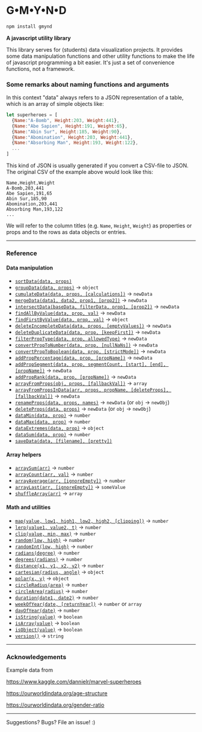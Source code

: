 # G•M•Y•N•D

```javascript
npm install gmynd
```

**A javascript utility library**

This library serves for (students) data visualization projects. It provides some data manipulation functions and other utility functions to make the life of javascript programming a bit easier. It's just a set of convenience functions, not a framework.

### Some remarks about naming functions and arguments

In this context "data" always refers to a JSON representation of a table, which is an array of simple objects like:
```javascript
let superheroes = [ 
  {Name:"A-Bomb", Height:203, Weight:441},
  {Name:"Abe Sapien", Height:191, Weight:65},
  {Name:"Abin Sur", Height:185, Weight:90},
  {Name:"Abomination", Height:203, Weight:441},
  {Name:"Absorbing Man", Height:193, Weight:122},
  ...
]
```
This kind of JSON is usually generated if you convert a CSV-file to JSON. The original CSV of the example above would look like this:
```csv
Name,Height,Weight
A-Bomb,203,441
Abe Sapien,191,65
Abin Sur,185,90
Abomination,203,441
Absorbing Man,193,122
...
```

We will refer to the column titles (e.g. `Name`, `Height`, `Weight`) as properties or props and to the rows as data objects or entries.


---------------------------------
### Reference

#### Data manipulation

- [`sortData(data, props)`](docs/sortData.md)
- [`groupData(data, props)`](docs/groupData.md) -> `object`
- [`cumulateData(data, props, [calculations])`](docs/cumulateData.md) -> `newData`
- [`mergeData(data1, data2, prop1, [prop2])`](docs/mergeData.md) -> `newData`
- [`intersectData(baseData, filterData, prop1, [prop2])`](docs/intersectData.md) -> `newData`
- [`findAllByValue(data, prop, val)`](docs/findAllByValue.md) -> `newData`
- [`findFirstByValue(data, prop, val)`](docs/findFirstByValue.md) -> `object`
- [`deleteIncompleteData(data, props, [emptyValues])`](docs/deleteIncompleteData.md) -> `newData`
- [`deleteDuplicateData(data, prop, [keepFirst])`](docs/deleteDuplicateData.md) -> `newData`
- [`filterPropType(data, prop, allowedType)`](docs/filterPropType.md) -> `newData`
- [`convertPropToNumber(data, prop, [nullNaNs])`](docs/convertPropToNumber.md) -> `newData`
- [`convertPropToBoolean(data, prop, [strictMode])`](docs/convertPropToBoolean.md) -> `newData`
- [`addPropPercentage(data, prop, [propName])`](docs/addPropPercentage.md) -> `newData`
- [`addPropSegment(data, prop, segmentCount, [start], [end], [propName])`](docs/addPropSegment.md)  -> `newData`
- [`addPropRank(data, prop, [propName])`](docs/addPropRank.md) -> `newData`
- [`arrayFromProps(obj, props, [fallbackVal])`](docs/arrayFromProps.md) -> `array`
- [`arrayFromPropsInData(arr, props, propName, [deleteProps], [fallbackVal])`](docs/arrayFromPropsInData.md) -> `newData`
- [`renameProps(data, props, names)`](docs/renameProps.md) -> `newData` (or `obj` -> `newObj`)
- [`deleteProps(data, props)`](docs/deleteProps.md) -> `newData` (or `obj` -> `newObj`)
- [`dataMin(data, prop)`](docs/dataMin.md) -> `number`
- [`dataMax(data, prop)`](docs/dataMax.md) -> `number`
- [`dataExtremes(data, prop)`](docs/dataExtremes.md) -> `object`
- [`dataSum(data, prop)`](docs/dataSum.md) -> `number`
- [`saveData(data, [filename], [pretty])`](docs/saveData.md)


#### Array helpers

- [`arraySum(arr)`](docs/arraySum.md) -> `number`
- [`arrayCount(arr, val)`](docs/arrayCount.md) -> `number`
- [`arrayAverage(arr, [ignoreEmpty])`](docs/arrayAverage.md) -> `number`
- [`arrayLast(arr, [ignoreEmpty])`](docs/arrayLast.md) -> `someValue`
- [`shuffleArray(arr)`](docs/shuffleArray.md) -> `array`


#### Math and utilities

- [`map(value, low1, high1, low2, high2, [clipping])`](docs/map.md) -> `number`
- [`lerp(value1, value2, t)`](docs/lerp.md) -> `number`
- [`clip(value, min, max)`](docs/clip.md) -> `number`
- [`random(low, high)`](docs/random.md) -> `number`
- [`randomInt(low, high)`](docs/randomInt.md) -> `number`
- [`radians(degree)`](docs/radians.md) -> `number`
- [`degrees(radians)`](docs/degrees.md) -> `number`
- [`distance(x1, y1, x2, y2)`](docs/distance.md) -> `number`
- [`cartesian(radius, angle)`](docs/cartesian.md) -> `object`
- [`polar(x, y)`](docs/polar.md) -> `object`
- [`circleRadius(area)`](docs/circleRadius.md) -> `number`
- [`circleArea(radius)`](docs/circleArea.md) -> `number`
- [`duration(date1, date2)`](docs/duration.md) -> `number`
- [`weekOfYear(date, [returnYear])`](docs/weekOfYear.md) -> `number` or `array`
- [`dayOfYear(date)`](docs/dayOfYear.md) -> `number`
- [`isString(value)`](docs/isString.md) -> `boolean`
- [`isArray(value)`](docs/isArray.md) -> `boolean`
- [`isObject(value)`](docs/isObject.md) -> `boolean`
- [`version()`](docs/version.md) -> `string`

---------------------------------

### Acknowledgements

Example data from 

https://www.kaggle.com/dannielr/marvel-superheroes

https://ourworldindata.org/age-structure

https://ourworldindata.org/gender-ratio

---------------------------------

Suggestions? Bugs? File an issue! :)


